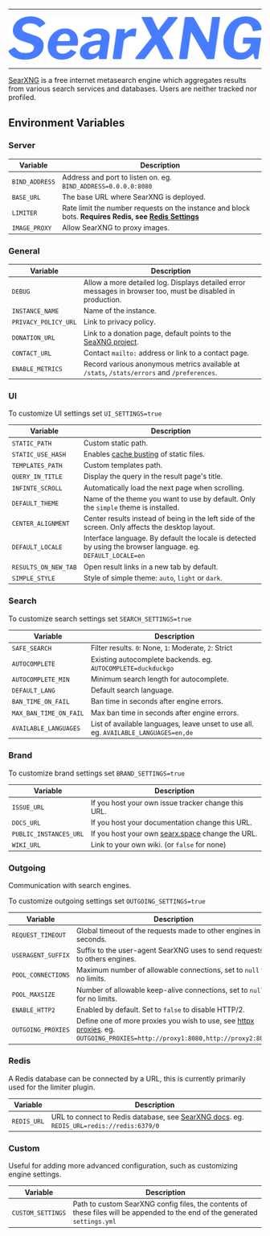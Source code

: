 ***

[![SearXNG](https://raw.githubusercontent.com/TheSilkky/searxng-docker/main/assets/searxng.svg)](https://docs.searxng.org/)

***

[SearXNG](https://docs.searxng.org/) is a free internet metasearch engine which aggregates results from various search services and databases. Users are neither tracked nor profiled.

## Environment Variables

### Server
| Variable       | Description                                                                                                     |
|----------------|-----------------------------------------------------------------------------------------------------------------|
| `BIND_ADDRESS` | Address and port to listen on. eg. `BIND_ADDRESS=0.0.0.0:8080`                                                  |
| `BASE_URL`     | The base URL where SearXNG is deployed.                                                                         |
| `LIMITER`      | Rate limit the number requests on the instance and block bots. **Requires Redis, see [Redis Settings](#redis)** |
| `IMAGE_PROXY`  | Allow SearXNG to proxy images.                                                                                  |

### General
| Variable             | Description                                                                                                 |
|----------------------|-------------------------------------------------------------------------------------------------------------|
| `DEBUG`              | Allow a more detailed log. Displays detailed error messages in browser too, must be disabled in production. |
| `INSTANCE_NAME`      | Name of the instance.                                                                                       |
| `PRIVACY_POLICY_URL` | Link to privacy policy.                                                                                     |
| `DONATION_URL`       | Link to a donation page, default points to the [SeaXNG project](https://docs.searxng.org/donate.html).      |
| `CONTACT_URL`        | Contact `mailto:` address or link to a contact page.                                                        |
| `ENABLE_METRICS`     | Record various anonymous metrics available at `/stats`, `/stats/errors` and `/preferences`.                 |

### UI
To customize UI settings set `UI_SETTINGS=true`

| Variable             | Description                                                                                                                                                |
|----------------------|------------------------------------------------------------------------------------------------------------------------------------------------------------|
| `STATIC_PATH`        | Custom static path.                                                                                                                                        |
| `STATIC_USE_HASH`    | Enables [cache busting](https://developer.mozilla.org/en-US/docs/Web/HTTP/Headers/Cache-Control#caching_static_assets_with_cache_busting) of static files. |
| `TEMPLATES_PATH`     | Custom templates path.                                                                                                                                     |
| `QUERY_IN_TITLE`     | Display the query in the result page's title.                                                                                                              |
| `INFINTE_SCROLL`     | Automatically load the next page when scrolling.                                                                                                           |
| `DEFAULT_THEME`      | Name of the theme you want to use by default. Only the `simple` theme is installed.                                                                        |
| `CENTER_ALIGNMENT`   | Center results instead of being in the left side of the screen. Only affects the desktop layout.                                                           |
| `DEFAULT_LOCALE`     | Interface language. By default the locale is detected by using the browser language. eg. `DEFAULT_LOCALE=en`                                               |
| `RESULTS_ON_NEW_TAB` | Open result links in a new tab by default.                                                                                                                 |
| `SIMPLE_STYLE`       | Style of simple theme: `auto`, `light` or `dark`.                                                                                                          |

### Search
To customize search settings set `SEARCH_SETTINGS=true`

| Variable               | Description                                                                          |
|------------------------|--------------------------------------------------------------------------------------|
| `SAFE_SEARCH`          | Filter results. `0`: None, `1`: Moderate, `2`: Strict                                |
| `AUTOCOMPLETE`         | Existing autocomplete backends. eg. `AUTOCOMPLETE=duckduckgo`                        |
| `AUTOCOMPLETE_MIN`     | Minimum search length for autocomplete.                                              |
| `DEFAULT_LANG`         | Default search language.                                                             |
| `BAN_TIME_ON_FAIL`     | Ban time in seconds after engine errors.                                             |
| `MAX_BAN_TIME_ON_FAIL` | Max ban time in seconds after engine errors.                                         |
| `AVAILABLE_LANGUAGES`  | List of available languages, leave unset to use all. eg. `AVAILABLE_LANGUAGES=en,de` |

### Brand
To customize brand settings set `BRAND_SETTINGS=true`

| Variable               | Description                                                             |
|------------------------|-------------------------------------------------------------------------|
| `ISSUE_URL`            | If you host your own issue tracker change this URL.                     |
| `DOCS_URL`             | If you host your documentation change this URL.                         |
| `PUBLIC_INSTANCES_URL` | If you host your own [searx.space](https://searx.space) change the URL. |
| `WIKI_URL`             | Link to your own wiki. (or `false` for none)                            |

### Outgoing
Communication with search engines.

To customize outgoing settings set `OUTGOING_SETTINGS=true`

| Variable           | Description                                                                                                                                                                         |
|--------------------|-------------------------------------------------------------------------------------------------------------------------------------------------------------------------------------|
| `REQUEST_TIMEOUT`  | Global timeout of the requests made to other engines in seconds.                                                                                                                    |
| `USERAGENT_SUFFIX` | Suffix to the user-agent SearXNG uses to send requests to others engines.                                                                                                           |
| `POOL_CONNECTIONS` | Maximum number of allowable connections, set to `null` for no limits.                                                                                                               |
| `POOL_MAXSIZE`     | Number of allowable keep-alive connections, set to `null` for no limits.                                                                                                            |
| `ENABLE_HTTP2`     | Enabled by default. Set to `false` to disable HTTP/2.                                                                                                                               |
| `OUTGOING_PROXIES` | Define one of more proxies you wish to use, see [httpx proxies](https://www.python-httpx.org/advanced/#http-proxying). eg. `OUTGOING_PROXIES=http://proxy1:8080,http://proxy2:8080` |

### Redis
A Redis database can be connected by a URL, this is currently primarily used for the limiter plugin. 

| Variable    | Description                                                                                                                                            |
|-------------|--------------------------------------------------------------------------------------------------------------------------------------------------------|
| `REDIS_URL` | URL to connect to Redis database, see [SearXNG docs](https://docs.searxng.org/admin/engines/settings.html#redis). eg. `REDIS_URL=redis://redis:6379/0` |

### Custom
Useful for adding more advanced configuration, such as customizing engine settings.

| Variable          | Description                                                                                                                  |
|-------------------|------------------------------------------------------------------------------------------------------------------------------|
| `CUSTOM_SETTINGS` | Path to custom SearXNG config files, the contents of these files will be appended to the end of the generated `settings.yml` |